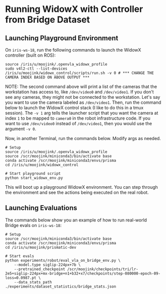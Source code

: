 # Running WidowX with Controller from Bridge Dataset

## Launching Playground Environment

On `iris-ws-18`, run the following commands to launch the WidowX controller (built on ROS):

```
source /iris/u/moojink/.openvla_widowx_profile
sudo v4l2-ctl --list-devices
/iris/u/moojink/widowx_control/scripts/run.sh -v 0 # *** CHANGE THE CAMERA INDEX BASED ON ABOVE OUTPUT ***
```

NOTE: The second command above will print a list of the cameras that the workstation has access to, like `/dev/video0` and `/dev/video1`. If you don't see any cameras, they might not be connected to the workstation. Let's say you want to use the camera labeled as `/dev/video1`. Then, run the command below to launch the WidowX control stack (I like to do this in a tmux session). The `-v 1` arg tells the launcher script that you want the camera at index `1` to be mapped to `camera0` in the robot infrastructure code. If you want to use `/dev/video0` instead of `/dev/video1`, then you would use the argument `-v 0`.

Now, in another Terminal, run the commands below. Modify args as needed.

```
# Setup
source /iris/u/moojink/.openvla_widowx_profile
source /scr/moojink/miniconda3/bin/activate base
conda activate /scr/moojink/miniconda3/envs/prisma
cd /iris/u/moojink/widowx_control

# Start playground script
python start_widowx_env.py
```

This will boot up a playground WidowX environment. You can step through the environment and see the actions being executed on the real robot.

## Launching Evaluations

The commands below show you an example of how to run real-world Bridge evals on `iris-ws-18`:

```
# Setup
source /scr/moojink/miniconda3/bin/activate base
conda activate /scr/moojink/miniconda3/envs/prisma
cd /iris/u/moojink/prismatic-dev

# Start evals
python experiments/robot/eval_vla_on_bridge_env.py \
    --model.type siglip-224px+7b \
    --pretrained_checkpoint /scr/moojink/checkpoints/tri/lr-2e5+siglip-224px+mx-bridge+n1+b32+x7/checkpoints/step-080000-epoch-09-loss=0.0987.pt \
    --data_stats_path ./experiments/dataset_statistics/bridge_stats.json
```
